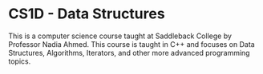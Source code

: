 # CS1D - Data Structures

This is a computer science course taught at Saddleback College by Professor 
Nadia Ahmed. This course is taught in C++ and focuses on Data Structures, 
Algorithms, Iterators, and other more advanced programming topics.
